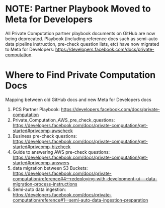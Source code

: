# NOTE: Partner Playbook Moved to Meta for Developers
All Private Computation partner playbook documents on GitHub are now being deprecated. Playbook (including reference docs such as semi-auto data pipeline instruction, pre-check question lists, etc) have now migrated to Meta for Developers: https://developers.facebook.com/docs/private-computation.


# Where to Find Private Computation Docs
Mapping between old GitHub docs and new Meta for Developers docs
1. PCS Partner Playbook: https://developers.facebook.com/docs/private-computation
2. Private_Computation_AWS_pre_check_questions: https://developers.facebook.com/docs/private-computation/get-started#privcomp-awscheck
3. Business pre-check questions: https://developers.facebook.com/docs/private-computation/get-started#privcomp-bizcheck
4. Guide to answering AWS pre-check questions: https://developers.facebook.com/docs/private-computation/get-started#privcomp-answers
5. data migration between S3 Buckets: https://developers.facebook.com/docs/private-computation/reference#4--redeploying-with-development-ui---data-migration-process-instructions
6. Semi-auto data ingestion: https://developers.facebook.com/docs/private-computation/reference#1--semi-auto-data-ingestion-preparation
